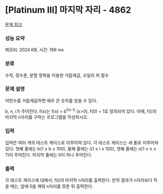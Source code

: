 # [Platinum III] 마지막 자리 - 4862 

[문제 링크](https://www.acmicpc.net/problem/4862) 

### 성능 요약

메모리: 2024 KB, 시간: 196 ms

### 분류

수학, 정수론, 분할 정복을 이용한 거듭제곱, 오일러 피 함수

### 문제 설명

<p>
	어떤수를 거듭제곱하면 매우 큰 숫자를 얻을 수 있다.</p>

<p>
	b, n, i가 주어진다. f(x)는 f(x) = b<sup>f(x-1)</sup> (x>0), f(0) = 1로 정의되어 있다. 이때, f(i)의 마지막 n자리를 구하는 프로그램을 작성하시오.</p>

### 입력 

 <p>
	입력은 여러 개의 테스트 케이스로 이루어져 있다. 각 테스트 케이스는 세 줄로 이루어져 있다. 첫째 줄에는 b(1 ≤ b ≤ 100), 둘째 줄에는 i(1 ≤ i ≤ 100), 셋째 줄에는 n(1 ≤ n ≤ 7)이 주어진다. 마지막 줄에는 0이 하나 주어진다.</p>

### 출력 

 <p>
	각 테스트 케이스에 대해서, f(i)의 마지막 n자리를 출력한다. 만약 결과가 n자리보다 작을 때는, 앞에 0을 채워 n자리를 맞춘 뒤 출력한다.</p>


